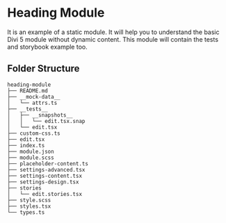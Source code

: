 # Heading Module
It is an example of a static module. It will help you to understand the basic Divi 5 module without dynamic content. This module will contain the tests and storybook example too.

## Folder Structure
```
heading-module
├── README.md
├── __mock-data__
│   └── attrs.ts
├── __tests__
│   ├── __snapshots__
│   │   └── edit.tsx.snap
│   └── edit.tsx
├── custom-css.ts
├── edit.tsx
├── index.ts
├── module.json
├── module.scss
├── placeholder-content.ts
├── settings-advanced.tsx
├── settings-content.tsx
├── settings-design.tsx
├── stories
│   └── edit.stories.tsx
├── style.scss
├── styles.tsx
└── types.ts
```

